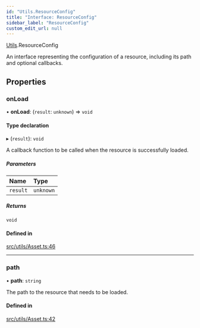 ```yaml
---
id: "Utils.ResourceConfig"
title: "Interface: ResourceConfig"
sidebar_label: "ResourceConfig"
custom_edit_url: null
---
```


[Utils](../namespaces/Utils.md).ResourceConfig

An interface representing the configuration of a resource, including its path and optional callbacks.

## Properties

### onLoad

• **onLoad**: (`result`: `unknown`) => `void`

#### Type declaration

▸ (`result`): `void`

A callback function to be called when the resource is successfully loaded.

##### Parameters

| Name | Type |
| :------ | :------ |
| `result` | `unknown` |

##### Returns

`void`

#### Defined in

[src/utils/Asset.ts:46](https://github.com/agargaro/three.ez/blob/fab1372/src/utils/Asset.ts#L46)

___

### path

• **path**: `string`

The path to the resource that needs to be loaded.

#### Defined in

[src/utils/Asset.ts:42](https://github.com/agargaro/three.ez/blob/fab1372/src/utils/Asset.ts#L42)
